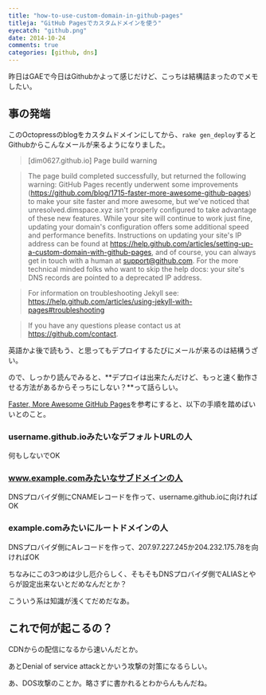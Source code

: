 ```yaml
---
title: "how-to-use-custom-domain-in-github-pages"
titleja: "GitHub Pagesでカスタムドメインを使う"
eyecatch: "github.png"
date: 2014-10-24
comments: true
categories: [github, dns]
---
```


昨日はGAEで今日はGithubかよって感じだけど、こっちは結構詰まったのでメモしたい。

## 事の発端

このOctopressのblogをカスタムドメインにしてから、`rake gen_deploy`するとGithubからこんなメールが来るようになりました。

>[dim0627.github.io] Page build warning

>The page build completed successfully, but returned the following warning:
>GitHub Pages recently underwent some improvements (https://github.com/blog/1715-faster-more-awesome-github-pages) to make your site faster and more awesome, but we've noticed that unresolved.dimspace.xyz isn't properly configured to take advantage of these new features. While your site will continue to work just fine, updating your domain's configuration offers some additional speed and performance benefits. Instructions on updating your site's IP address can be found at https://help.github.com/articles/setting-up-a-custom-domain-with-github-pages, and of course, you can always get in touch with a human at support@github.com. For the more technical minded folks who want to skip the help docs: your site's DNS records are pointed to a deprecated IP address.

>For information on troubleshooting Jekyll see:
>  https://help.github.com/articles/using-jekyll-with-pages#troubleshooting

>If you have any questions please contact us at https://github.com/contact.

英語かよ後で読もう、と思ってもデプロイするたびにメールが来るのは結構うざい。

ので、しっかり読んでみると、**デプロイは出来たんだけど、もっと速く動作させる方法があるからそっちにしない？**って話らしい。

[Faster, More Awesome GitHub Pages](https://github.com/blog/1715-faster-more-awesome-github-pages)を参考にすると、以下の手順を踏めばいいとのこと。

### username.github.ioみたいなデフォルトURLの人

何もしないでOK

### www.example.comみたいなサブドメインの人

DNSプロバイダ側にCNAMEレコードを作って、username.github.ioに向ければOK


### example.comみたいにルートドメインの人

DNSプロバイダ側にAレコードを作って、207.97.227.245か204.232.175.78を向ければOK

ちなみにこの3つめは少し厄介らしく、そもそもDNSプロバイダ側でALIASとやらが設定出来ないとだめなんだとか？

こういう系は知識が浅くてだめだなあ。

## これで何が起こるの？

CDNからの配信になるから速いんだとか。

あとDenial of service attackとかいう攻撃の対策になるらしい。

あ、DOS攻撃のことか。略さずに書かれるとわからんもんだね。

